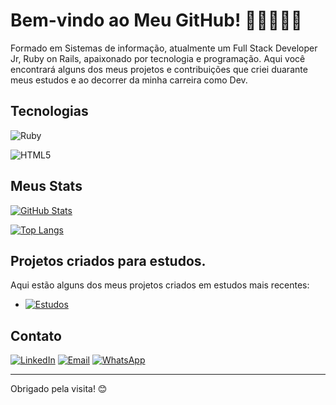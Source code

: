 # Bem-vindo ao Meu GitHub! 👨🏽‍💻🤟🏽

Formado em Sistemas de informação, atualmente um Full Stack Developer Jr, Ruby on Rails, apaixonado por tecnologia e programação. Aqui você encontrará alguns dos meus projetos e contribuições que criei duarante meus estudos e ao decorrer da minha carreira como Dev.

## Tecnologias

![Ruby](https://img.shields.io/badge/-Ruby-CC342D?style=flat-square&logo=ruby&logoColor=white)

![HTML5](https://img.shields.io/badge/-HTML5-E34F26?style=flat-square&logo=html5&logoColor=white)


## Meus Stats

[![GitHub Stats](https://github-readme-stats.vercel.app/api?username=caiomello94&show_icons=true&theme=dark)](https://github.com/anuraghazra/github-readme-stats)

[![Top Langs](https://github-readme-stats.vercel.app/api/top-langs/?username=caiomello94&layout=compact&theme=dark)](https://github.com/anuraghazra/github-readme-stats)

## Projetos criados para estudos.

Aqui estão alguns dos meus projetos criados em estudos mais recentes:

- [![Estudos](https://via.placeholder.com/468x60?text=Projetos)](https://github.com/caiomello94/AulasRuby)

## Contato

[![LinkedIn](https://img.shields.io/badge/-LinkedIn-0077B5?style=flat-square&logo=linkedin&logoColor=white)](https://www.linkedin.com/in/caio-mello-482501b5/)
[![Email](https://img.shields.io/badge/-Email-D14836?style=flat-square&logo=gmail&logoColor=white)](mailto:caio-mello94@hotmail.com)
[![WhatsApp](https://img.shields.io/badge/-WhatsApp-25D366?style=flat-square&logo=whatsapp&logoColor=white)](https://wa.me/5516981177164)

---

Obrigado pela visita! 😊
